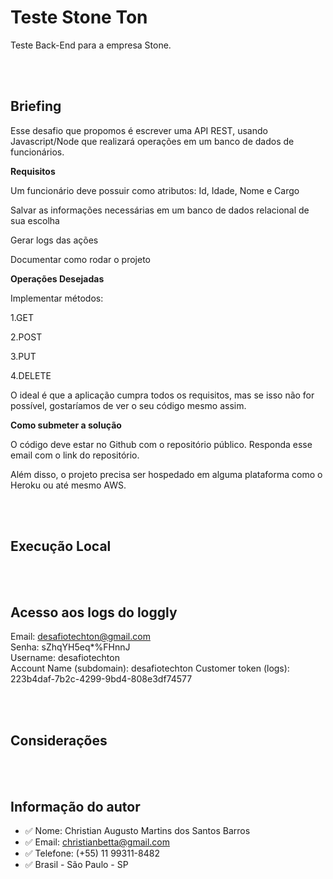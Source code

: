 # Teste Stone Ton

Teste Back-End para a empresa Stone.

<br/>
<br/>

## Briefing
Esse desafio que propomos é escrever uma API REST, usando Javascript/Node que realizará operações em um banco de dados de funcionários.

**Requisitos**

Um funcionário deve possuir como atributos: Id, Idade, Nome e Cargo

Salvar as informações necessárias em um banco de dados relacional de sua escolha

Gerar logs das ações

Documentar como rodar o projeto


**Operações Desejadas**

Implementar métodos:

1.GET

2.POST

3.PUT

4.DELETE 


O ideal é que a aplicação cumpra todos os requisitos, mas se isso não for possível, gostaríamos de ver o seu código mesmo assim.

**Como submeter a solução**

O código deve estar no Github com o repositório público. Responda esse email com o link do repositório.

Além disso, o projeto precisa ser hospedado em alguma plataforma como o Heroku ou até mesmo AWS.

<br/>
<br/>

## Execução Local

<br/>
<br/>

## Acesso aos logs do loggly
Email: desafiotechton@gmail.com <br/>
Senha: sZhqYH5eq*%FHnnJ <br/>
Username: desafiotechton <br/>
Account Name (subdomain): desafiotechton
Customer token (logs): 223b4daf-7b2c-4299-9bd4-808e3df74577

<br/>
<br/>

## Considerações

<br/>
<br/>

## Informação do autor
* :white_check_mark: Nome: Christian Augusto Martins dos Santos Barros
* :white_check_mark: Email: christianbetta@gmail.com
* :white_check_mark: Telefone: (+55) 11 99311-8482
* :white_check_mark: Brasil - São Paulo - SP
